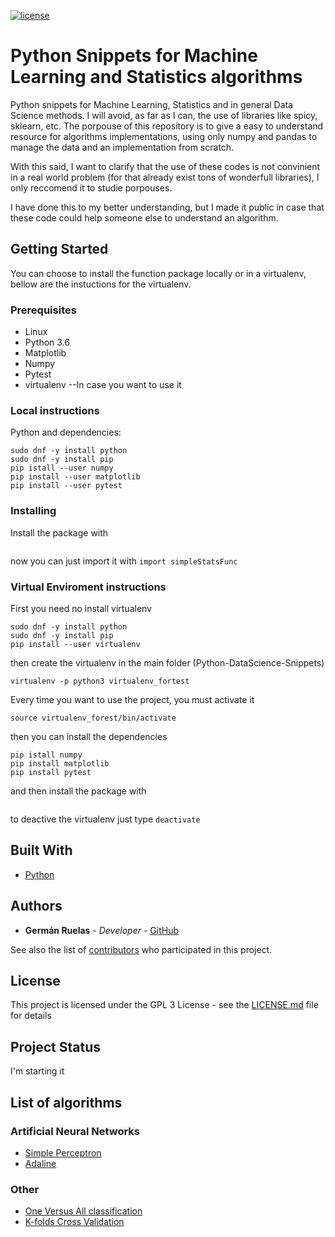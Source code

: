 [![license](https://img.shields.io/badge/licence-GPL--3-blue.svg)](https://github.com/lgruelas/Python-DataScience-Snippets/blob/master/LICENSE)

# Python Snippets for Machine Learning and Statistics algorithms

Python snippets for Machine Learning, Statistics and in general Data Science methods. I will avoid, as far as I can, the use of libraries like spicy, sklearn, etc. The porpouse of this repository is to give a easy to understand resource for algorithms implementations, using only numpy and pandas to manage the data and an implementation from scratch.

With this said, I want to clarify that the use of these codes is not convinient in a real world problem (for that already exist tons of wonderfull libraries), I only reccomend it to studie porpouses. 

I have done this to my better understanding, but I made it public in case that these code could help someone else to understand an algorithm.

## Getting Started

You can choose to install the function package locally or in a virtualenv, bellow are the instuctions for the virtualenv.

### Prerequisites

* Linux
* Python 3.6
* Matplotlib
* Numpy
* Pytest
* virtualenv --In case you want to use it

### Local instructions

Python and dependencies:
```
sudo dnf -y install python
sudo dnf -y install pip
pip istall --user numpy
pip install --user matplotlib
pip install --user pytest
```

### Installing
Install the package with 
```
```
now you can just import it with `import simpleStatsFunc`

### Virtual Enviroment instructions

First you need no install virtualenv

```
sudo dnf -y install python
sudo dnf -y install pip
pip install --user virtualenv
```

then create the virtualenv in the main folder (Python-DataScience-Snippets)

```
virtualenv -p python3 virtualenv_fortest
```

Every time you want to use the project, you must activate it

```
source virtualenv_forest/bin/activate
```

then you can install the dependencies

```
pip istall numpy
pip install matplotlib
pip install pytest
```

and then install the package with
```
```

to deactive the virtualenv just type `deactivate`
## Built With

* [Python](https://www.python.org/downloads/)


## Authors

* **Germán Ruelas** - *Developer* - [GitHub](https://github.com/lgruelas)

See also the list of [contributors](https://github.com/your/project/contributors) who participated in this project.

## License

This project is licensed under the GPL 3 License - see the [LICENSE.md](LICENSE.md) file for details

## Project Status

I'm starting it

## List of algorithms

### Artificial Neural Networks
* [Simple Perceptron](https://github.com/lgruelas/Python-DataScience-Snippets/tree/master/ANN/Perceptron)
* [Adaline](https://github.com/lgruelas/Python-DataScience-Snippets/tree/master/ANN/)

### Other
* [One Versus All classification](https://github.com/lgruelas/Python-DataScience-Snippets/tree/master/ANN/Perceptron)
* [K-folds Cross Validation](https://github.com/lgruelas/Python-DataScience-Snippets/tree/master/ANN/)

